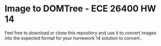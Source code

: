 # Image to DOMTree - ECE 26400 HW 14
Feel free to download or clone this repository and use it to convert images into the expected format for your homework 14 solution to convert.


